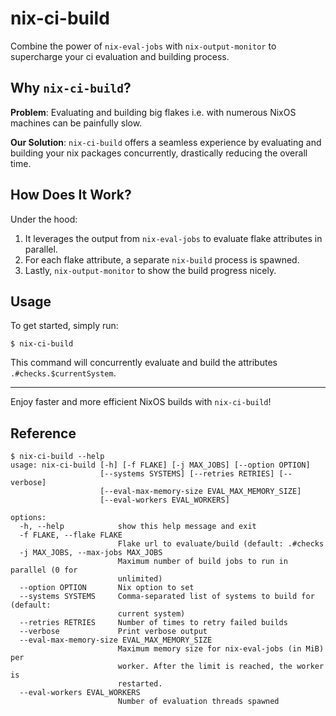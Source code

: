 # nix-ci-build

Combine the power of `nix-eval-jobs` with `nix-output-monitor` to supercharge your ci evaluation and building process.

## Why `nix-ci-build`?

**Problem**: Evaluating and building big flakes i.e. with numerous NixOS machines can be painfully slow.

**Our Solution**: `nix-ci-build` offers a seamless experience by evaluating and building your nix packages concurrently, drastically reducing the overall time.

## How Does It Work?

Under the hood:
1. It leverages the output from `nix-eval-jobs` to evaluate flake attributes in parallel.
2. For each flake attribute, a separate `nix-build` process is spawned.
3. Lastly, `nix-output-monitor` to show the build progress nicely.

## Usage

To get started, simply run:

```console
$ nix-ci-build
```

This command will concurrently evaluate and build the attributes `.#checks.$currentSystem`.

---

Enjoy faster and more efficient NixOS builds with `nix-ci-build`!

## Reference

```console
$ nix-ci-build --help
usage: nix-ci-build [-h] [-f FLAKE] [-j MAX_JOBS] [--option OPTION]
                    [--systems SYSTEMS] [--retries RETRIES] [--verbose]
                    [--eval-max-memory-size EVAL_MAX_MEMORY_SIZE]
                    [--eval-workers EVAL_WORKERS]

options:
  -h, --help            show this help message and exit
  -f FLAKE, --flake FLAKE
                        Flake url to evaluate/build (default: .#checks
  -j MAX_JOBS, --max-jobs MAX_JOBS
                        Maximum number of build jobs to run in parallel (0 for
                        unlimited)
  --option OPTION       Nix option to set
  --systems SYSTEMS     Comma-separated list of systems to build for (default:
                        current system)
  --retries RETRIES     Number of times to retry failed builds
  --verbose             Print verbose output
  --eval-max-memory-size EVAL_MAX_MEMORY_SIZE
                        Maximum memory size for nix-eval-jobs (in MiB) per
                        worker. After the limit is reached, the worker is
                        restarted.
  --eval-workers EVAL_WORKERS
                        Number of evaluation threads spawned
```
